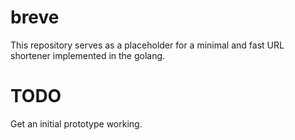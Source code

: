 # breve
This repository serves as a placeholder for a minimal and fast URL shortener implemented in the golang.

# TODO
Get an initial prototype working.